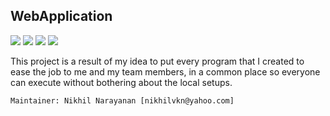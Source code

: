## WebApplication

![](https://img.shields.io/badge/Python-3.7-red)
![](https://img.shields.io/badge/Flask-green)
![](https://img.shields.io/badge/Bootstrap4-blue)
![](https://img.shields.io/badge/html-orange)

This project is a result of my idea to put every program that I created to ease the job to me and my team members, in a common
place so everyone can execute without bothering about the local setups.







```
Maintainer: Nikhil Narayanan [nikhilvkn@yahoo.com]
```
